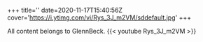 +++
title=''
date=2020-11-17T15:40:56Z
cover='https://i.ytimg.com/vi/Rys_3J_m2VM/sddefault.jpg'
+++

All content belongs to GlennBeck.
{{< youtube Rys_3J_m2VM >}}
